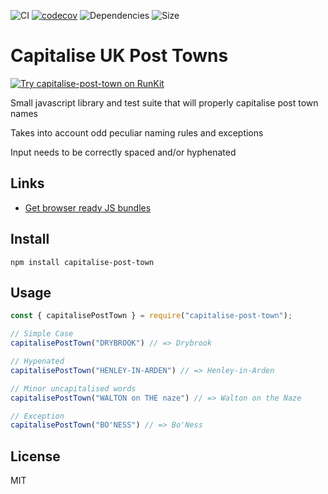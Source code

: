 ![CI](https://github.com/ideal-postcodes/capitalise-post-town/workflows/CI/badge.svg) [![codecov](https://codecov.io/gh/ideal-postcodes/capitalise-post-town/branch/master/graph/badge.svg)](https://codecov.io/gh/ideal-postcodes/capitalise-post-town) ![Dependencies](https://img.shields.io/david/ideal-postcodes/capitalise-post-town.svg?style=flat) ![Size](https://img.shields.io/bundlephobia/min/capitalise-post-town.svg?style=flat)

# Capitalise UK Post Towns

[![Try capitalise-post-town on RunKit](https://badge.runkitcdn.com/capitalise-post-town.svg)](https://npm.runkit.com/capitalise-post-town)

Small javascript library and test suite that will properly capitalise post town names

Takes into account odd peculiar naming rules and exceptions

Input needs to be correctly spaced and/or hyphenated

## Links

- [Get browser ready JS bundles](https://github.com/ideal-postcodes/capitalise-post-town-bundled)

## Install

```
npm install capitalise-post-town
```

## Usage

```javascript
const { capitalisePostTown } = require("capitalise-post-town");

// Simple Case
capitalisePostTown("DRYBROOK") // => Drybrook

// Hypenated
capitalisePostTown("HENLEY-IN-ARDEN") // => Henley-in-Arden

// Minor uncapitalised words
capitalisePostTown("WALTON on THE naze") // => Walton on the Naze

// Exception
capitalisePostTown("BO'NESS") // => Bo'Ness
```

## License

MIT
